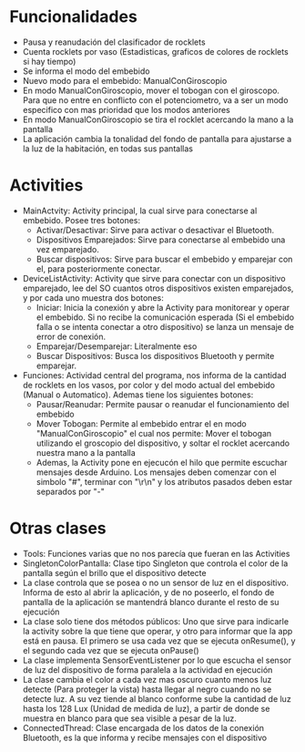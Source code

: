 # Funcionalidades
* Pausa y reanudación del clasificador de rocklets
* Cuenta rocklets por vaso (Estadisticas, graficos de colores de rocklets si hay tiempo)
* Se informa el modo del embebido
* Nuevo modo para el embebido: ManualConGiroscopio
* En modo ManualConGiroscopio, mover el tobogan con el giroscopo. Para que no entre en conflicto con el potenciometro, va a ser un modo especifico con mas prioridad que los modos anteriores
* En modo ManualConGiroscopio se tira el rocklet acercando la mano a la pantalla
* La aplicación cambia la tonalidad del fondo de pantalla para ajustarse a la luz de la habitación, en todas sus pantallas

# Activities
* MainActvity: Activity principal, la cual sirve para conectarse al embebido. Posee tres botones:
  * Activar/Desactivar: Sirve para activar o desactivar el Bluetooth.
  * Dispositivos Emparejados: Sirve para conectarse al embebido una vez emparejado.
  * Buscar dispositivos: Sirve para buscar el embebido y emparejar con el, para posteriormente conectar.
* DeviceListActivity: Activity que sirve para conectar con un dispositivo emparejado, lee del SO cuantos otros dispositivos existen emparejados, y por cada uno muestra dos botones:
  * Iniciar: Inicia la conexión y abre la Activity para monitorear y operar el embebido. Si no recibe la comunicación esperada (Si el embebido falla o se intenta conectar a otro dispositivo) se lanza un mensaje de error de conexión.
  * Emparejar/Desemparejar: Literalmente eso
  * Buscar Dispositivos: Busca los dispositivos Bluetooth y permite emparejar.
* Funciones: Actividad central del programa, nos informa de la cantidad de rocklets en los vasos, por color y del modo actual del embebido (Manual o Automatico). Ademas tiene los siguientes botones:
  * Pausar/Reanudar: Permite pausar o reanudar el funcionamiento del embebido
  * Mover Tobogan: Permite al embebido entrar el en modo "ManualConGiroscopio" el cual nos permite: Mover el tobogan utilizando el groscopio del dispositivo, y soltar el rocklet acercando nuestra mano a la pantalla
  * Ademas, la Activity pone en ejecucón el hilo que permite escuchar mensajes desde Arduino. Los mensajes deben comenzar con el simbolo "#", terminar con "\r\n" y los atributos pasados deben estar separados por "-"

# Otras clases
* Tools: Funciones varias que no nos parecía que fueran en las Activities
* SingletonColorPantalla: Clase tipo Singleton que controla el color de la pantalla según el brillo que el dispositivo detecte
 * La clase controla que se posea o no un sensor de luz en el dispositivo. Informa de esto al abrir la aplicación, y de no poseerlo, el fondo de pantalla de la aplicación se mantendrá blanco durante el resto de su ejecución
 * La clase solo tiene dos métodos públicos: Uno que sirve para indicarle la activity sobre la que tiene que operar, y otro para informar que la app está en pausa. El primero se usa cada vez que se ejecuta onResume(), y el segundo cada vez que se ejecuta onPause()
 * La clase implementa SensorEventListener por lo que escucha el sensor de luz del dispositivo de forma paralela a la actividad en ejecución
 * La clase cambia el color a cada vez mas oscuro cuanto menos luz detecte (Para proteger la vista) hasta llegar al negro cuando no se detecte luz. A su vez tiende al blanco conforme sube la cantidad de luz hasta los 128 Lux (Unidad de medida de luz), a partir de donde se muestra en blanco para que sea visible a pesar de la luz.
* ConnectedThread: Clase encargada de los datos de la conexión Bluetooth, es la que informa y recibe mensajes con el dispositivo
